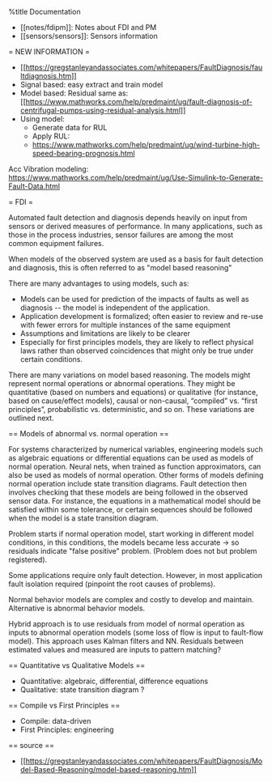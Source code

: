 %title Documentation

- [[notes/fdipm]]: Notes about FDI and PM
- [[sensors/sensors]]: Sensors information

= NEW INFORMATION =

- [[https://gregstanleyandassociates.com/whitepapers/FaultDiagnosis/faultdiagnosis.htm]]
- Signal based: easy extract and train model
- Model based: Residual same as:
[[https://www.mathworks.com/help/predmaint/ug/fault-diagnosis-of-centrifugal-pumps-using-residual-analysis.html]]
- Using model:
    - Generate data for RUL
    - Apply RUL:
    - https://www.mathworks.com/help/predmaint/ug/wind-turbine-high-speed-bearing-prognosis.html

Acc Vibration modeling:
https://www.mathworks.com/help/predmaint/ug/Use-Simulink-to-Generate-Fault-Data.html

= FDI =

Automated fault detection and diagnosis depends heavily on input from
sensors or derived measures of performance.  In many applications, such as
those in the process industries, sensor failures are among the most common
equipment failures.

 When models of the observed system are used as a basis for fault detection
 and diagnosis, this is often referred to as "model based reasoning"
 
 
There are many advantages to using models, such as:

- Models can be used for prediction of the impacts of faults as well as
  diagnosis -- the model is independent of the application.
- Application development is formalized; often easier to review and re-use
  with fewer errors for multiple instances of the same equipment
- Assumptions and limitations are likely to be clearer
- Especially for first principles models, they are likely to reflect
  physical laws rather than observed coincidences that might only be true
  under certain conditions.

There are many variations on model based reasoning.  The models might
represent normal operations or abnormal operations.  They might be
quantitative (based on numbers and equations) or qualitative (for instance,
based on cause/effect models), causal or non-causal, “compiled” vs. “first
principles”, probabilistic vs. deterministic, and so on.   These variations
are outlined next.


== Models of abnormal vs. normal operation ==

For systems characterized by numerical variables, engineering models such
as algebraic equations or differential equations can be used as models of
normal operation.   Neural nets, when trained as function approximators,
can also be used as models of normal operation.  Other forms of models
defining normal operation include state transition diagrams.  Fault
detection then involves checking that these models are being followed in
the observed sensor data.  For instance, the equations in a mathematical
model should be satisfied within some tolerance, or certain sequences
should be followed when the model is a state transition diagram.  

Problem starts if normal operation model, start working in different model
conditions, in this conditions, the models became less accurate -> so
residuals indicate "false positive" problem. (Problem does not but problem
registered).

Some applications require only fault detection.
However, in most application fault isolation required (pinpoint the root
causes of problems).

Normal behavior models are complex and costly to develop and maintain.
Alternative is abnormal behavior models.


Hybrid approach is to use residuals from model of normal operation as
inputs to abnormal operation models (some loss of flow is input to
fault-flow model). This approach uses Kalman filters and NN. Residuals
between estimated values and measured are inputs to pattern matching?


== Quantitative vs Qualitative Models ==
- Quantitative: algebraic, differential, difference equations
- Qualitative: state transition diagram ?

== Compile vs First Principles ==
- Compile: data-driven
- First Principles: engineering

== source == 
- [[https://gregstanleyandassociates.com/whitepapers/FaultDiagnosis/Model-Based-Reasoning/model-based-reasoning.htm]]

